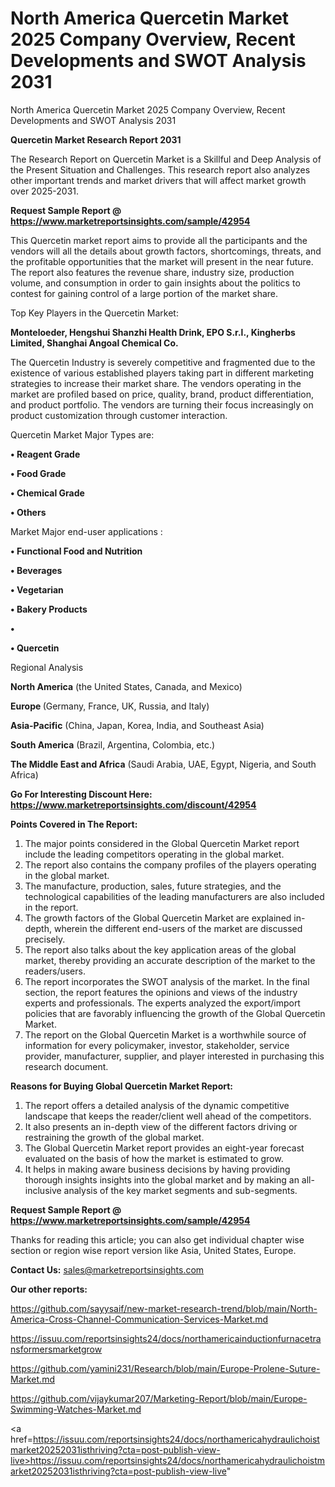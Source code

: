 # North America Quercetin Market 2025 Company Overview, Recent Developments and SWOT Analysis 2031
North America Quercetin Market 2025 Company Overview, Recent Developments and SWOT Analysis 2031

<strong>Quercetin Market Research Report 2031</strong>

The Research Report on Quercetin Market is a Skillful and Deep Analysis of the Present Situation and Challenges. This research report also analyzes other important trends and market drivers that will affect market growth over 2025-2031.

<strong>Request Sample Report @ <a href=https://www.marketreportsinsights.com/sample/42954>https://www.marketreportsinsights.com/sample/42954</a></strong>

This Quercetin market report aims to provide all the participants and the vendors will all the details about growth factors, shortcomings, threats, and the profitable opportunities that the market will present in the near future. The report also features the revenue share, industry size, production volume, and consumption in order to gain insights about the politics to contest for gaining control of a large portion of the market share.

Top Key Players in the Quercetin Market:

<strong>Monteloeder, Hengshui Shanzhi Health Drink, EPO S.r.l., Kingherbs Limited, Shanghai Angoal Chemical Co.</strong>

The Quercetin Industry is severely competitive and fragmented due to the existence of various established players taking part in different marketing strategies to increase their market share. The vendors operating in the market are profiled based on price, quality, brand, product differentiation, and product portfolio. The vendors are turning their focus increasingly on product customization through customer interaction.

Quercetin Market Major Types are:

<strong>•  Reagent Grade

•  Food Grade

•  Chemical Grade

•  Others</strong>

Market Major end-user applications :

<strong>•  Functional Food and Nutrition

•  Beverages

•  Vegetarian

•  Bakery Products

•  

•  Quercetin</strong>

Regional Analysis

</u><strong><b>North America</b></strong> (the United States, Canada, and Mexico)

<strong><b>Europe </b></strong>(Germany, France, UK, Russia, and Italy)

<strong><b>Asia-Pacific</b></strong> (China, Japan, Korea, India, and Southeast Asia)

<strong><b>South America</b></strong> (Brazil, Argentina, Colombia, etc.)

<strong><b>The Middle East and Africa</b></strong> (Saudi Arabia, UAE, Egypt, Nigeria, and South Africa)

<strong>Go For Interesting Discount Here: <a href=https://www.marketreportsinsights.com/discount/42954>https://www.marketreportsinsights.com/discount/42954</a></strong>

<strong>Points Covered in The Report:</strong>
<ol>
  <li>The major points considered in the Global Quercetin Market report include the leading competitors operating in the global market.</li>
  <li>The report also contains the company profiles of the players operating in the global market.</li>
  <li>The manufacture, production, sales, future strategies, and the technological capabilities of the leading manufacturers are also included in the report.</li>
  <li>The growth factors of the Global Quercetin Market are explained in-depth, wherein the different end-users of the market are discussed precisely.</li>
  <li>The report also talks about the key application areas of the global market, thereby providing an accurate description of the market to the readers/users.</li>
  <li>The report incorporates the SWOT analysis of the market. In the final section, the report features the opinions and views of the industry experts and professionals. The experts analyzed the export/import policies that are favorably influencing the growth of the Global Quercetin Market.</li>
  <li>The report on the Global Quercetin Market is a worthwhile source of information for every policymaker, investor, stakeholder, service provider, manufacturer, supplier, and player interested in purchasing this research document.</li>
</ol>
<strong>Reasons for Buying Global Quercetin Market Report:</strong>

<ol>
  <li>The report offers a detailed analysis of the dynamic competitive landscape that keeps the reader/client well ahead of the competitors.</li>
  <li>It also presents an in-depth view of the different factors driving or restraining the growth of the global market.</li>
  <li>The Global Quercetin Market report provides an eight-year forecast evaluated on the basis of how the market is estimated to grow.</li>
  <li>It helps in making aware business decisions by having providing thorough insights insights into the global market and by making an all-inclusive analysis of the key market segments and sub-segments.</li>
</ol>
<strong>Request Sample Report @ <a href=https://www.marketreportsinsights.com/sample/42954>https://www.marketreportsinsights.com/sample/42954</a></strong>


Thanks for reading this article; you can also get individual chapter wise section or region wise report version like Asia, United States, Europe.

<strong>Contact Us:</strong>
sales@marketreportsinsights.com

<strong>Our other reports:</strong>

<a href=https://github.com/sayysaif/new-market-research-trend/blob/main/North-America-Cross-Channel-Communication-Services-Market.md>https://github.com/sayysaif/new-market-research-trend/blob/main/North-America-Cross-Channel-Communication-Services-Market.md</a>

<a href=https://issuu.com/reportsinsights24/docs/northamericainductionfurnacetransformersmarketgrow>https://issuu.com/reportsinsights24/docs/northamericainductionfurnacetransformersmarketgrow</a>

<a href=https://github.com/yamini231/Research/blob/main/Europe-Prolene-Suture-Market.md>https://github.com/yamini231/Research/blob/main/Europe-Prolene-Suture-Market.md</a>

<a href=https://github.com/vijaykumar207/Marketing-Report/blob/main/Europe-Swimming-Watches-Market.md>https://github.com/vijaykumar207/Marketing-Report/blob/main/Europe-Swimming-Watches-Market.md</a>

<a href=https://issuu.com/reportsinsights24/docs/northamericahydraulichoistmarket20252031isthriving?cta=post-publish-view-live>https://issuu.com/reportsinsights24/docs/northamericahydraulichoistmarket20252031isthriving?cta=post-publish-view-live</a>"

